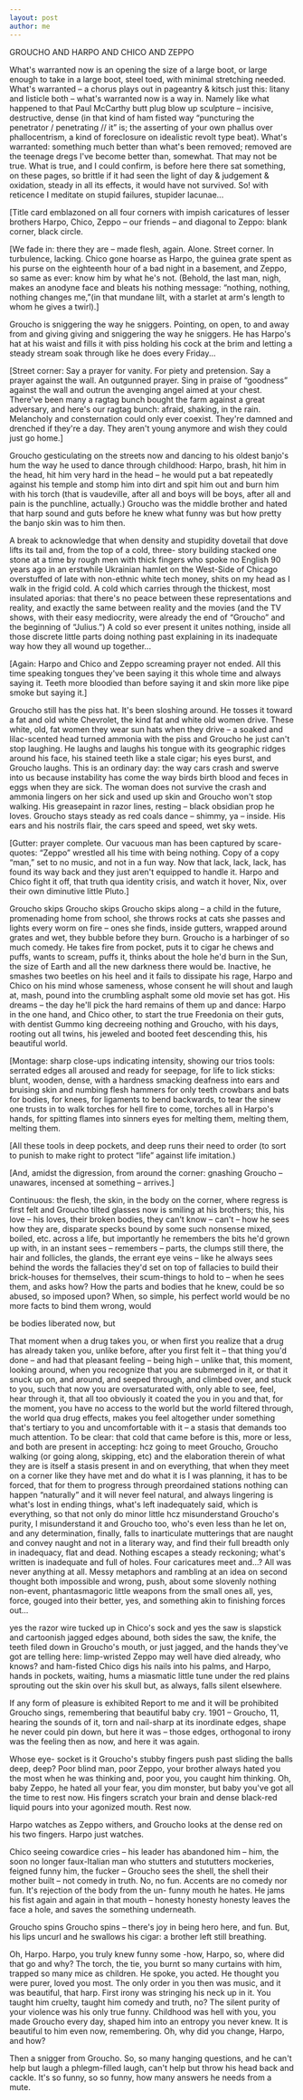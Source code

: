 ```yaml
---
layout: post
author: me
---
```


GROUCHO AND HARPO AND CHICO AND ZEPPO

What's warranted now is an opening the size of a large boot, or large enough to take 	in 		a large boot,	steel toed, with minimal	stretching needed. What's warranted – a chorus plays out 		in pageantry & kitsch just this: litany and listicle both – what's warranted now is a way in.	Namely like what happened to that Paul McCarthy butt plug blow up sculpture – incisive, destructive, dense (in that			kind of ham fisted 	way “puncturing the penetrator / penetrating // it”
is; the		asserting of your 		own phallus over 	phallocentrism,	a kind of 				foreclosure on idealistic	 revolt type beat). What's warranted: something		much better than what's been removed; 	removed		are the 		teenage dregs I've become better than, somewhat. That may not be true.
What is true, and I could confirm, is		before here there sat something,
		 on these pages, so brittle	if it had seen the light of day
& judgement		& oxidation, steady	 in all its effects,
it would have 			not survived.		So! with reticence	I meditate
	on stupid failures, stupider lacunae...

[Title card emblazoned on all four corners with impish caricatures of lesser brothers Harpo, Chico, Zeppo – our friends – and diagonal to Zeppo: blank corner, black circle.

[We fade in: there they are – made flesh, again. Alone. Street corner. In turbulence, lacking. Chico gone hoarse as Harpo, the guinea grate spent as his purse on the eighteenth hour of a bad night in a basement, and Zeppo, so same as ever: know him by what he's not. (Behold, the last man, nigh, makes an anodyne face and bleats his nothing message: “nothing, nothing, nothing changes me,”(in that mundane lilt, with a starlet at arm's length to whom he gives a twirl).]

Groucho is sniggering
the way he sniggers. Pointing, on open,
to and away from and giving giving and
sniggering the way he sniggers. He
has Harpo's hat 	at
his waist		and
fills it with piss
holding his cock at the brim
and letting a steady stream
soak through like
he does every Friday...

[Street corner: Say a prayer for vanity. For piety and pretension. Say a prayer against the wall. An outgunned prayer. Sing in praise of “goodness” against the wall and outrun the avenging angel aimed at your chest. There've been many a ragtag bunch bought the farm against a great adversary, and here's our ragtag bunch: afraid, shaking, in the rain. Melancholy and consternation could only ever coexist. They're damned and drenched if they're a day. They aren't young anymore and wish they could just go home.]

Groucho gesticulating on the streets now and
dancing to his oldest banjo's hum the way he
used to dance through childhood:
Harpo, brash, hit him in the head,
hit him very hard in the head – he
would put a bat
repeatedly against his temple
and stomp him into dirt
and spit 		him out and
burn him with his torch (that
is vaudeville, after all
and boys will be boys, after all and
pain is the punchline,
actually.) Groucho was
the middle brother and hated that harp sound
and guts before he knew what
funny was but
how pretty the banjo skin was
to him then.

A break to acknowledge that		when density and stupidity dovetail
that dove lifts its tail and, 		from the top of a cold, three-
story building stacked one stone at a time by 	rough men with thick fingers who 	spoke no English 90 years ago
in an erstwhile Ukrainian hamlet on the West-Side of Chicago	overstuffed of late with	non-ethnic white tech money,
shits on my head as I walk in the frigid cold. 	A cold which carries through the 	thickest, most insulated aporias:	that there's no peace between
these representations and reality, and exactly the same
between reality and the movies 			(and the TV shows, with their easy mediocrity, were already the end of “Groucho” and the beginning of “Julius.”)
A cold so ever present it unites nothing,
inside all those discrete little parts doing nothing 		past explaining in its inadequate way how they all 		wound up together...

[Again: Harpo and Chico and Zeppo 	screaming	prayer not ended.
All this time	speaking tongues	they've been saying it
this whole time and	always		saying it.
Teeth more bloodied	than before
saying it	and skin
more like	pipe smoke
but saying it.]

Groucho still has the piss hat. It's been sloshing
around. He tosses it
toward a fat and old     white Chevrolet,
the kind fat and white		old women drive.
These white, old, fat
women they wear sun hats when they drive –
a soaked and lilac-scented head turned
ammonia with the piss and
Groucho he just can't stop laughing. He
laughs and laughs his tongue
with its geographic ridges around
his face, his stained teeth like a stale cigar;
his eyes burst, and Groucho laughs.
This is an ordinary day: the way cars crash
and swerve into us because instability has come
the way birds birth blood and feces
in eggs when they are sick. The woman
does not survive the crash
and ammonia lingers on her sick and used
up skin and Groucho won't stop walking. His greasepaint
in razor lines, resting – black
obsidian prop he loves. Groucho
stays steady as red coals
dance – shimmy, ya – inside.
His ears and his nostrils flair,
the cars speed and speed,
wet sky wets.

[Gutter: prayer complete. Our vacuous man has been captured by scare-quotes: “Zeppo” wrestled all his time with being nothing. Copy of a copy “man,” set to no music, and not in a fun way. Now that lack, lack, lack, has found its way back and they just aren't equipped to handle it. Harpo and Chico fight it off, that truth qua identity crisis, and watch it hover, Nix, over their own diminutive little Pluto.]

Groucho skips Groucho skips Groucho
skips along – a child in the future,
promenading home from school, she
throws rocks at cats she passes and
lights every worm on fire – ones she finds,
inside gutters, wrapped around	grates and wet,
they bubble before they burn. Groucho
is a harbinger of so much comedy. He
takes fire from pocket, puts it
to cigar he chews and puffs, wants
to scream, puffs
it, thinks
about the hole he'd burn in
the Sun, the size of Earth and all the new
darkness there would be. Inactive, he
smashes two beetles on his heel and it
fails to dissipate his rage,
Harpo and Chico on his mind
whose sameness, whose consent
he will shout and laugh at,
mash, pound into
the crumbling asphalt some
old movie set has got.
His dreams – the day he'll pick the hard remains
of them up and dance: Harpo in the one hand, and	Chico other,
to start the true Freedonia on their guts, with
dentist Gummo king decreeing nothing
and Groucho, with his days,
rooting out all twins,
his jeweled and booted feet
descending
this, his beautiful world.

[Montage: sharp close-ups indicating intensity, showing our trios tools:
serrated edges all aroused and ready for seepage, for life to lick
sticks: blunt, wooden, dense, with a hardness smacking deafness into ears and bruising skin and numbing flesh
hammers for only teeth
crowbars and bats for bodies, for knees, for ligaments to bend backwards, to tear the sinew one trusts in to walk
torches for hell fire to come, torches all in Harpo's hands, for spitting flames into sinners eyes for melting them, melting them, melting them.

[All these tools in deep pockets, and deep runs their need to order (to sort to punish to make right to protect “life” against life imitation.)

[And, amidst the digression, from around the corner: gnashing Groucho – unawares, incensed at something – arrives.]

Continuous: the flesh, the skin, in
the body on the corner, where
regress is first felt and Groucho
tilted glasses now is smiling
at his brothers;	this, his love –
his loves, their broken bodies, they
can't know – can't – how he sees	how
they	are,
disparate specks bound
by some such nonsense mixed, boiled,
etc. across a
life, but importantly he remembers
the bits he'd grown up with, in
an instant sees – remembers – parts,
the clumps still there, the hair and
follicles, the
glands, the errant eye veins – like
he always sees behind
the words the fallacies they'd
set on top of fallacies to build
their brick-houses for themselves, their
scum-things to hold to – when he sees them,
and asks how?
How the parts and
bodies that he knew,	could be
so abused, so
imposed upon? When, so simple, his
perfect world would
be no more facts to bind them wrong, would

be bodies liberated now, but

That moment when a drug takes you, 	or when first you realize that a drug 		has already taken you, 	unlike before, after you first felt it – that thing you'd done – and had that 		pleasant feeling – being high – unlike that, 		this moment, looking around, when you recognize that you 	are submerged in it, or 	that it snuck up on, and around, and seeped through, and climbed over, and stuck to	you, such that now you are	oversaturated with, only able to see, feel, hear through it,	that all too obviously it coated the you in you	and that, for the moment, you	have no access to the world but the world filtered through, the world qua drug effects, 	makes you feel altogether under something that's tertiary to you 	and uncomfortable with it –  a stasis that demands too much attention.
To be clear:	that cold that came before 	is this, more or less, and both 	are present in accepting: hcz going to meet Groucho, 	Groucho walking (or going along, skipping, etc) and the elaboration 	therein of what they are is itself 	a stasis present in and on everything, that when they meet 	on a corner like they have met and do what 	it is I was planning, 	it has to be forced, that for them to progress through preordained stations nothing can happen “naturally” and it will never feel natural, 	and always lingering is what's lost in ending things, 	what's left inadequately said, 	which is everything, so that not only do minor little hcz misunderstand Groucho's purity, I misunderstand it and Groucho too, who's even 	less than he let on, 	and any determination, finally, falls to inarticulate mutterings that are naught and convey naught and not in a literary way, and find their full breadth only in inadequacy, flat and dead.
Nothing escapes a steady reckoning; what's written is inadequate and full of holes. Four caricatures meet and...? All was never anything at all.
	Messy metaphors and rambling at an idea on second thought both impossible and wrong, push, about some slovenly nothing non-event, phantasmagoric little weapons from the small ones all, yes, force, gouged into their better, yes, and something akin to finishing forces out...

yes the razor wire tucked up in
Chico's sock and yes the saw is
slapstick and cartoonish
jagged edges abound, both sides
the saw, the knife, the teeth filed down
in Groucho's mouth, or just jagged,
and the hands they've got are telling
here: limp-wristed Zeppo may
well have died already, who 		knows? and
ham-fisted Chico digs
his nails into his palms, and
Harpo, hands in pockets, waiting,
hums a miasmatic little tune
under the red plains sprouting
out the skin over his skull
but, as always, falls silent elsewhere.

If any form of pleasure is exhibited
Report to me and it will be prohibited
Groucho sings, remembering
that beautiful baby cry. 1901 –
Groucho, 11, hearing the sounds of it,
torn and nail-sharp at
its inordinate edges, shape
he never could pin down, but
here it was – those edges,
orthogonal to irony was the feeling then
as now,
and here it was again.

Whose eye-	socket 		is it
Groucho's stubby fingers push past sliding
the balls deep, 	deep?
Poor blind man, poor Zeppo, your brother always
hated you the most when he
was thinking and, poor you, you caught
him thinking. Oh, baby Zeppo,
he hated	all your fear,
you dim monster, but
baby you've got all the time to rest now. His
fingers scratch your brain and dense
black-red liquid pours into your agonized
mouth. Rest now.

Harpo watches 	as	Zeppo withers, and
Groucho looks	at the dense red on his
two fingers. Harpo just watches.

Chico seeing cowardice cries –
his leader has abandoned him – him, the
soon no longer faux-Italian man
who stutters and stututters mockeries,
feigned funny him, the fucker – Groucho sees
the shell, the shell their mother built –
not comedy in truth. No, no fun. Accents are
no comedy nor fun. It's
rejection of the body
from the 	un-
funny mouth he hates. He
jams his fist again and again in
that mouth – honesty honesty honesty
leaves the face a hole, and saves the something
underneath.

Groucho spins Groucho spins – there's
joy in being hero here, and fun.	But,
his lips uncurl and he
swallows his cigar:	a brother left still breathing.

Oh, Harpo. Harpo, you truly knew funny some
-how, Harpo, so, where did
that go and why? The torch, the tie, you
burnt so many curtains with him, trapped
so many mice as children. He spoke, you acted.
He thought you were purer, loved you most.
The only order in you then was music,
and it was beautiful, that harp. First
irony was stringing	his neck up in it. You
taught him cruelty, taught him comedy and truth, no?
The silent	purity of your violence was
his 	only	true	funny.
Childhood was hell with you, you
made Groucho every day, shaped him
into an entropy you never knew. It
is beautiful to him even now,		remembering.
Oh, why did you change, Harpo, and how?

Then a snigger from Groucho.   So,
so many hanging questions, and
he can't help but laugh
a phlegm-filled laugh, can't help
but throw his head back and cackle.
It's so funny, so so funny, how
many answers he needs from a mute.
